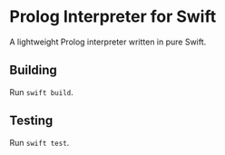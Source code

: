 # Prolog Interpreter for Swift
A lightweight Prolog interpreter written in pure Swift.

## Building
Run `swift build`.

## Testing
Run `swift test`.
